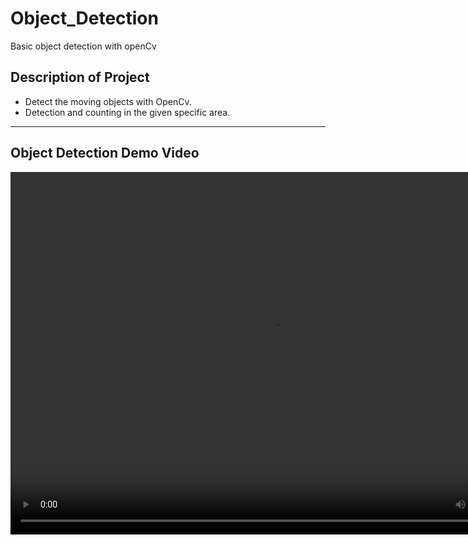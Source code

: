 # Object_Detection
Basic object detection with openCv

## Description of  Project

* Detect the moving objects with OpenCv.
* Detection and counting in the given specific area.


---

## Object Detection Demo Video

<video width="840" height="580" controls>
  <source src="C:\Users\Nkr\Documents\GitHub\Object_Detection\object_detection.avi" type="video/mp4">
</video>

